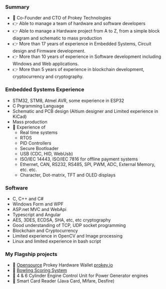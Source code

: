 ### Summary
- 👋 Co-Founder and CTO of Prokey Technologies
- 👉 Able to manage a team of hardware and software developers
- 👉 Able to manage a Hardware project from A to Z, from a simple block diagram and schematic to mass production  
- 👉 More than 17 years of experience in Embedded Systems, Circuit design and Firmware development.
- 👉 More than 10 years of experience in Software development including Windows and Web applications.
- 👉 More than 5 years of experience in blockchain development, cryptocurrency and cryptography.

### Embedded Systems Experience
- STM32, STM8, Atmel AVR, some experience in ESP32
- C Prgramming Language
- Schematic and PCB design (Altium designer and Limited experience in KiCad)
- Mass production
- 🔆 Experience of
   - Real time systems
   - RTOS
   - PID Controllers
   - Secure Bootloader
   - USB (CDC, HID, WebUsb)
   - ISO/IEC 14443, ISO/IEC 7816 for offline payment systems
   - Ethernet, CAN, RS232, RS485, SPI, PWM, ADC, External Memory, etc. etc.
   - Character, Dot-matrix, TFT and OLED displays

### Software
- C, C++ and C#
- Windows Form and WPF
- ASP.net MVC and WebApi
- Typescript and Angular
- AES, 3DES, ECDSA, SHA, etc, etc cryptography
- Good understanding of TCP, UDP socket programming
- Blockchain and Cryptocurrency
- Limited experience in OpenCV and Image processing
- Linux and limited experience in bash script

### My Flagship projects
- 🔆 [Opensource](https://github.com/prokey-io) Prokey Hardware Wallet [prokey.io](https://prokey.io)
- 🔆 [Bowling Scoring System](https://pmpmax.com)
- 🔆 4 & 6 Cylinder Engine Control Unit for Power Generator engines
- 🔆 Smart Card Reader (Java Card, Mifare, Desfire)
